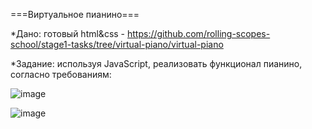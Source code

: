===Виртуальное пианино===

*Дано: готовый html&css - https://github.com/rolling-scopes-school/stage1-tasks/tree/virtual-piano/virtual-piano

*Задание: используя JavaScript, реализовать функционал пианино, согласно требованиям:


![image](https://user-images.githubusercontent.com/66779925/118631076-d687ae80-b7d7-11eb-965e-98d79cf6a285.png)

![image](https://user-images.githubusercontent.com/66779925/118631170-e69f8e00-b7d7-11eb-812e-add4f430d7e6.png)
